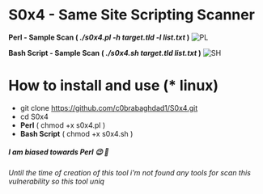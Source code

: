 # S0x4 - Same Site Scripting Scanner 

**Perl - Sample Scan ( _./s0x4.pl -h target.tld -l list.txt_ )**
![PL](https://github.com/c0brabaghdad1/S0x4/blob/master/images/Perl.png)


**Bash Script - Sample Scan ( _./s0x4.sh target.tld list.txt_ )**
![SH](https://github.com/c0brabaghdad1/S0x4/blob/master/images/Bash.png)


# How to install and use (* linux)

* git clone https://github.com/c0brabaghdad1/S0x4.git
* cd S0x4
* **Perl** ( chmod +x s0x4.pl )
* **Bash Script** ( chmod +x s0x4.sh )


##### I am biased towards Perl :wink: :imp:
###### Until the time of creation of this tool i'm not found any tools for scan this vulnerability so this tool uniq
